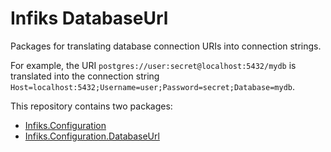 # Infiks DatabaseUrl

Packages for translating database connection URIs into connection strings.

For example, the URI `postgres://user:secret@localhost:5432/mydb` is translated into
the connection string `Host=localhost:5432;Username=user;Password=secret;Database=mydb`.

This repository contains two packages:

- [Infiks.Configuration](./src/Infiks.Configuration/README.md)
- [Infiks.Configuration.DatabaseUrl](./src/Infiks.Configuration.DatabaseUrl/README.md)
